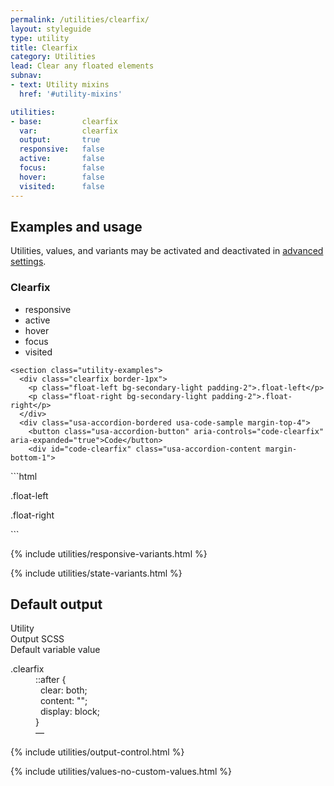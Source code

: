 ```yaml
---
permalink: /utilities/clearfix/
layout: styleguide
type: utility
title: Clearfix
category: Utilities
lead: Clear any floated elements
subnav:
- text: Utility mixins
  href: '#utility-mixins'

utilities:
- base:         clearfix
  var:          clearfix
  output:       true
  responsive:   false
  active:       false
  focus:        false
  hover:        false
  visited:      false
---
```


<section class="utilities-section">
  <div class="grid-row utilities-section-title-bar">
    <h2 class="grid-col-auto utilities-section-title">Examples and usage</h2>
    <p class="grid-col-fill utilities-section-helper">Utilities, values, and variants may be activated and deactivated in <a href="#0" class="text-ink text-no-wrap">advanced settings</a>.</p>
  </div>

  <section class="utility" id="utility-clearfix">
    <section class="utility-title-bar">
      <div class="grid-row">
        <div class="grid-col-fill">
          <h3 class="grid-col-auto utility-title">Clearfix</h3>
        </div>
        <ul class="grid-col-auto utility-scope">
          <li class="utility-scope-button-disabled">responsive</li>
          <li class="utility-scope-button-disabled">active</li>
          <li class="utility-scope-button-disabled">hover</li>
          <li class="utility-scope-button-disabled">focus</li>
          <li class="utility-scope-button-disabled">visited</li>
        </ul>
      </div>
    </section><!-- .utility-title-bar -->

    <section class="utility-examples">
      <div class="clearfix border-1px">
        <p class="float-left bg-secondary-light padding-2">.float-left</p>
        <p class="float-right bg-secondary-light padding-2">.float-right</p>
      </div>
      <div class="usa-accordion-bordered usa-code-sample margin-top-4">
        <button class="usa-accordion-button" aria-controls="code-clearfix" aria-expanded="true">Code</button>
        <div id="code-clearfix" class="usa-accordion-content margin-bottom-1">
<div markdown="1">
```html
<div class="clearfix">
  <p class="float-left">.float-left</p>
  <p class="float-right">.float-right</p>
</div>
```
</div>
        </div>
      </div>
    </section><!-- .utility-examples -->
  </section><!-- .utility#clearfix -->
</section><!-- .utilities -->

{% include utilities/responsive-variants.html %}

{% include utilities/state-variants.html %}

<section class="utilities-section margin-top-6">
  <h2 class="utilities-section-title">Default output</h2>
  <div class="grid-row font-sans-1 text-bold border-bottom padding-bottom-05 margin-top-2 border-base-light">
    <div class="grid-col-4">Utility</div>
    <div class="grid-col-6">Output SCSS</div>
    <div class="grid-col-2">Default variable value</div>
  </div>
  <dl class="output-list">
    <dt class="output-utility">.clearfix</dt>
    <dd class="output-css">
      ::after {<br>
      &nbsp;&nbsp;clear: both;<br>
      &nbsp;&nbsp;content: "";<br>
      &nbsp;&nbsp;display: block;<br>
      }
    </dd>
    <dd class="output-variable">—</dd>
  </dl>
</section>

{% include utilities/output-control.html %}

{% include utilities/values-no-custom-values.html %}
